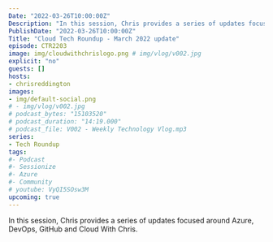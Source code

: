 ```yaml
---
Date: "2022-03-26T10:00:00Z"
Description: "In this session, Chris provides a series of updates focused around Azure, DevOps, GitHub and Cloud With Chris."
PublishDate: "2022-03-26T10:00:00Z"
Title: "Cloud Tech Roundup - March 2022 update"
episode: CTR2203
image: img/cloudwithchrislogo.png # img/vlog/v002.jpg
explicit: "no"
guests: []
hosts:
- chrisreddington
images:
- img/default-social.png
# - img/vlog/v002.jpg
# podcast_bytes: "15103520"
# podcast_duration: "14:19.000"
# podcast_file: V002 - Weekly Technology Vlog.mp3
series:
- Tech Roundup
tags:
#- Podcast
#- Sessionize
#- Azure
#- Community
# youtube: VyQI5SOsw3M
upcoming: true
---
```

In this session, Chris provides a series of updates focused around Azure, DevOps, GitHub and Cloud With Chris.
